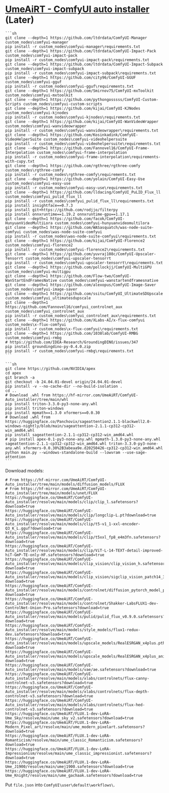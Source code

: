 # [UmeAiRT - ComfyUI auto installer](https://huggingface.co/UmeAiRT/ComfyUI-Auto_installer) (Later)

````{tab} From source
```sh
git clone --depth=1 https://github.com/ltdrdata/ComfyUI-Manager custom_nodes\comfyui-manager
pip install -r custom_nodes\comfyui-manager\requirements.txt
git clone --depth=1 https://github.com/ltdrdata/ComfyUI-Impact-Pack custom_nodes\comfyui-impact-pack
pip install -r custom_nodes\comfyui-impact-pack\requirements.txt
git clone --depth=1 https://github.com/ltdrdata/ComfyUI-Impact-Subpack custom_nodes\comfyui-impact-subpack
pip install -r custom_nodes\comfyui-impact-subpack\requirements.txt
git clone --depth=1 https://github.com/city96/ComfyUI-GGUF custom_nodes\comfyui-gguf
pip install -r custom_nodes\comfyui-gguf\requirements.txt
git clone --depth=1 https://github.com/Smirnov75/ComfyUI-mxToolkit custom_nodes\comfyui-mxtoolkit
git clone --depth=1 https://github.com/pythongosssss/ComfyUI-Custom-Scripts custom_nodes\comfyui-custom-scripts
git clone --depth=1 https://github.com/kijai/ComfyUI-KJNodes custom_nodes\comfyui-kjnodes
pip install -r custom_nodes\comfyui-kjnodes\requirements.txt
git clone --depth=1 https://github.com/kijai/ComfyUI-WanVideoWrapper custom_nodes\comfyui-wanvideowrapper
pip install -r custom_nodes\comfyui-wanvideowrapper\requirements.txt
git clone --depth=1 https://github.com/Kosinkadink/ComfyUI-VideoHelperSuite custom_nodes\comfyui-videohelpersuite
pip install -r custom_nodes\comfyui-videohelpersuite\requirements.txt
git clone --depth=1 https://github.com/Fannovel16/ComfyUI-Frame-Interpolation custom_nodes\comfyui-frame-interpolation
pip install -r custom_nodes\comfyui-frame-interpolation\requirements-with-cupy.txt
git clone --depth=1 https://github.com/rgthree/rgthree-comfy custom_nodes\rgthree-comfy
pip install -r custom_nodes\rgthree-comfy\requirements.txt
git clone --depth=1 https://github.com/yolain/ComfyUI-Easy-Use custom_nodes\comfyui-easy-use
pip install -r custom_nodes\comfyui-easy-use\requirements.txt
git clone --depth=1 https://github.com/lldacing/ComfyUI_PuLID_Flux_ll custom_nodes\comfyui_pulid_flux_ll
pip install -r custom_nodes\comfyui_pulid_flux_ll\requirements.txt
pip install insightface==0.7.3
pip install git+https://github.com/rodjjo/filterpy
pip install onnxruntime==1.19.2 onnxruntime-gpu==1.17.1
git clone --depth=1 https://github.com/facok/ComfyUI-HunyuanVideoMultiLora custom_nodes\comfyui-hunyuanvideomultilora
git clone --depth=1 https://github.com/WASasquatch/was-node-suite-comfyui custom_nodes\was-node-suite-comfyui
pip install -r custom_nodes\was-node-suite-comfyui\requirements.txt
git clone --depth=1 https://github.com/kijai/ComfyUI-Florence2 custom_nodes\comfyui-florence2
pip install -r custom_nodes\comfyui-florence2\requirements.txt
git clone --depth=1 https://github.com/yuvraj108c/ComfyUI-Upscaler-Tensorrt custom_nodes\comfyui-upscaler-tensorrt
pip install -r custom_nodes\comfyui-upscaler-tensorrt\requirements.txt
git clone --depth=1 https://github.com/pollockjj/ComfyUI-MultiGPU custom_nodes\comfyui-multigpu
git clone --depth=1 https://github.com/Flow-two/ComfyUI-WanStartEndFramesNative custom_nodes\comfyui-wanstartendframesnative
git clone --depth=1 https://github.com/alexopus/ComfyUI-Image-Saver custom_nodes\comfyui-image-saver
git clone --depth=1 https://github.com/ssitu/ComfyUI_UltimateSDUpscale custom_nodes\comfyui_ultimatesdupscale
git clone --depth=1 https://github.com/Fannovel16/comfyui_controlnet_aux custom_nodes\comfyui_controlnet_aux
pip install -r custom_nodes\comfyui_controlnet_aux\requirements.txt
git clone --depth=1 https://github.com/XLabs-AI/x-flux-comfyui custom_nodes\x-flux-comfyui
pip install -r custom_nodes\x-flux-comfyui\requirements.txt
git clone --depth=1 https://github.com/1038lab/ComfyUI-RMBG custom_nodes\comfyui-rmbg
# https://github.com/IDEA-Research/GroundingDINO/issues/347
pip install groundingdino-py-0.4.0.zip
pip install -r custom_nodes\comfyui-rmbg\requirements.txt
```

```sh
git clone https://github.com/NVIDIA/apex
cd apex
git branch -a
git checkout -b 24.04.01-devel origin/24.04.01-devel
pip install -v --no-cache-dir --no-build-isolation .
cd ..
# Download .whl from https://hf-mirror.com/UmeAiRT/ComfyUI-Auto_installer/tree/main/whl
pip install triton-3.3.0-py3-none-any.whl
pip install triton-windows
pip install mpmath==1.3.0 xformers==0.0.30
# Download .whl from https://huggingface.co/Panchovix/sageattention2.1.1-blackwell2.0-windows-nightly/blob/main/sageattention-2.1.1-cp312-cp312-win_amd64.whl
pip install sageattention-2.1.1-cp312-cp312-win_amd64.whl
# pip install apex-0.1-py3-none-any.whl mpmath-1.3.0-py3-none-any.whl sageattention-2.1.1-cp312-cp312-win_amd64.whl triton-3.3.0-py3-none-any.whl xformers-0.0.30%2B3abeaa9e.d20250426-cp312-cp312-win_amd64.whl
python main.py --windows-standalone-build --lowvram --use-sage-attention
```
````

Download models:

```
# From https://hf-mirror.com/UmeAiRT/ComfyUI-Auto_installer/tree/main/models/diffusion_models/FLUX
# From https://hf-mirror.com/UmeAiRT/ComfyUI-Auto_installer/tree/main/models/unet/FLUX
https://huggingface.co/UmeAiRT/ComfyUI-Auto_installer/resolve/main/models/clip/clip_l.safetensors?download=true
https://huggingface.co/UmeAiRT/ComfyUI-Auto_installer/resolve/main/models/clip/longclip-L.pt?download=true
https://huggingface.co/UmeAiRT/ComfyUI-Auto_installer/resolve/main/models/clip/t5-v1_1-xxl-encoder-Q3_K_L.gguf?download=true
https://huggingface.co/UmeAiRT/ComfyUI-Auto_installer/resolve/main/models/clip/t5xxl_fp8_e4m3fn.safetensors?download=true
https://huggingface.co/UmeAiRT/ComfyUI-Auto_installer/resolve/main/models/clip/ViT-L-14-TEXT-detail-improved-hiT-GmP-TE-only-HF.safetensors?download=true
https://huggingface.co/UmeAiRT/ComfyUI-Auto_installer/resolve/main/models/clip_vision/clip_vision_h.safetensors?download=true
https://huggingface.co/UmeAiRT/ComfyUI-Auto_installer/resolve/main/models/clip_vision/sigclip_vision_patch14_384.safetensors?download=true
https://huggingface.co/UmeAiRT/ComfyUI-Auto_installer/resolve/main/models/controlnet/diffusion_pytorch_model_promax.safetensors?download=true
https://huggingface.co/UmeAiRT/ComfyUI-Auto_installer/resolve/main/models/controlnet/Shakker-LabsFLUX1-dev-ControlNet-Union-Pro.safetensors?download=true
https://huggingface.co/UmeAiRT/ComfyUI-Auto_installer/resolve/main/models/pulid/pulid_flux_v0.9.0.safetensors?download=true
https://huggingface.co/UmeAiRT/ComfyUI-Auto_installer/resolve/main/models/style_models/flux1-redux-dev.safetensors?download=true
https://huggingface.co/UmeAiRT/ComfyUI-Auto_installer/resolve/main/models/upscale_models/RealESRGAN_x4plus.pth?download=true
https://huggingface.co/UmeAiRT/ComfyUI-Auto_installer/resolve/main/models/upscale_models/RealESRGAN_x4plus_anime_6B.pth?download=true
https://huggingface.co/UmeAiRT/ComfyUI-Auto_installer/resolve/main/models/vae/ae.safetensors?download=true
https://huggingface.co/UmeAiRT/ComfyUI-Auto_installer/resolve/main/models/xlabs/controlnets/flux-canny-controlnet-v3.safetensors?download=true
https://huggingface.co/UmeAiRT/ComfyUI-Auto_installer/resolve/main/models/xlabs/controlnets/flux-depth-controlnet-v3.safetensors?download=true
https://huggingface.co/UmeAiRT/ComfyUI-Auto_installer/resolve/main/models/xlabs/controlnets/flux-hed-controlnet-v3.safetensors?download=true
https://huggingface.co/UmeAiRT/FLUX.1-dev-LoRA-Ume_Sky/resolve/main/ume_sky_v2.safetensors?download=true
https://huggingface.co/UmeAiRT/FLUX.1-dev-LoRA-Modern_Pixel_art/resolve/main/ume_modern_pixelart.safetensors?download=true
https://huggingface.co/UmeAiRT/FLUX.1-dev-LoRA-Romanticism/resolve/main/ume_classic_Romanticism.safetensors?download=true
https://huggingface.co/UmeAiRT/FLUX.1-dev-LoRA-Impressionism/resolve/main/ume_classic_impressionist.safetensors?download=true
https://huggingface.co/UmeAiRT/FLUX.1-dev-LoRA-Ume_J1900/resolve/main/umej1900.safetensors?download=true
https://huggingface.co/UmeAiRT/FLUX.1-dev-LoRA-Ume_Knight/resolve/main/ume_gachaak.safetensors?download=true
```

Put `file.json` into `ComfyUI\user\default\workflows\`.